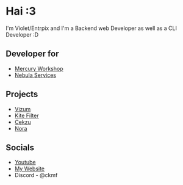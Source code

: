 # Hai :3 
I'm Violet/Entrpix and I'm a Backend web Developer as well as a CLI Developer :D

## Developer for
- [Mercury Workshop](https://github.com/mercuryworkshop)
- [Nebula Services](https://github.com/nebulaservices)

## Projects
- [Vizum](https://github.com/entrpix/vizum)
- [Kite Filter](https://github.com/kite-filter)
- [Cekzu](https://github.com/pink-pen/cekzu)
- [Nora](https://github.com/entrpix/nora)

## Socials
- [Youtube](https://youtube.com/@entrpix)
- [My Website](https://entrpix.me)
- Discord - @ckmf
